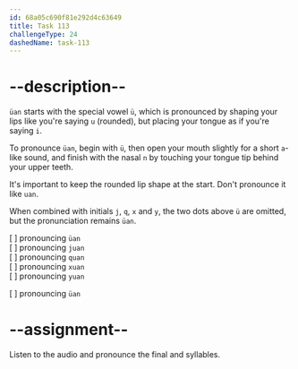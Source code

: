 ```yaml
---
id: 68a05c690f81e292d4c63649
title: Task 113
challengeType: 24
dashedName: task-113
---
```


<!--SPEAKING-->

<!-- (Audio) A: üan, juan, quan, xuan, yüan -->

# --description--

`üan` starts with the special vowel `ü`, which is pronounced by shaping your lips like you're saying `u` (rounded), but placing your tongue as if you're saying `i`.

To pronounce `üan`, begin with `ü`, then open your mouth slightly for a short `a`-like sound, and finish with the nasal `n` by touching your tongue tip behind your upper teeth.

It's important to keep the rounded lip shape at the start. Don't pronounce it like `uan`.

When combined with initials `j`, `q`, `x` and `y`, the two dots above `ü` are omitted, but the pronunciation remains `üan`.

[ ] pronouncing `üan`  
[ ] pronouncing `juan`  
[ ] pronouncing `quan`  
[ ] pronouncing `xuan`  
[ ] pronouncing `yuan`

[ ] pronouncing `üan`

# --assignment--

Listen to the audio and pronounce the final and syllables.
